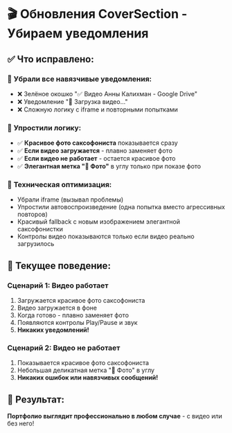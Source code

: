 # 🎬 Обновления CoverSection - Убираем уведомления

## ✅ **Что исправлено:**

### 🚫 **Убрали все навязчивые уведомления:**
- ❌ Зелёное окошко "✅ Видео Анны Калихман - Google Drive"
- ❌ Уведомление "🎵 Загрузка видео..."
- ❌ Сложную логику с iframe и повторными попытками

### 🎨 **Упростили логику:**
- ✅ **Красивое фото саксофониста** показывается сразу
- ✅ **Если видео загружается** - плавно заменяет фото
- ✅ **Если видео не работает** - остается красивое фото
- ✅ **Элегантная метка "📸 Фото"** в углу только при показе фото

### 🔧 **Техническая оптимизация:**
- Убрали iframe (вызывал проблемы)
- Упростили автовоспроизведение (одна попытка вместо агрессивных повторов)
- Красивый fallback с новым изображением элегантной саксофонистки
- Контролы видео показываются только если видео реально загрузилось

## 🎯 **Текущее поведение:**

### **Сценарий 1: Видео работает**
1. Загружается красивое фото саксофониста
2. Видео загружается в фоне
3. Когда готово - плавно заменяет фото
4. Появляются контролы Play/Pause и звук
5. **Никаких уведомлений!**

### **Сценарий 2: Видео не работает**
1. Показывается красивое фото саксофониста
2. Небольшая деликатная метка "📸 Фото" в углу
3. **Никаких ошибок или навязчивых сообщений!**

## 🎵 **Результат:**
**Портфолио выглядит профессионально в любом случае** - с видео или без него!